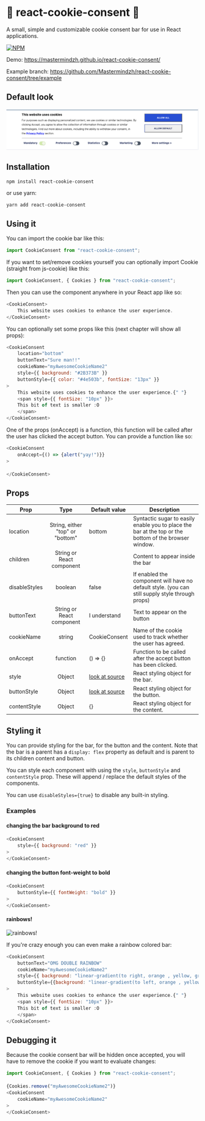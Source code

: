 # :cookie: react-cookie-consent :cookie:

A small, simple and customizable cookie consent bar for use in React applications.

[![NPM](https://nodei.co/npm/react-cookie-consent.png)](https://npmjs.org/package/react-cookie-consent)


Demo: https://mastermindzh.github.io/react-cookie-consent/

Example branch: https://github.com/Mastermindzh/react-cookie-consent/tree/example


## Default look

![default look](https://raw.githubusercontent.com/Mastermindzh/react-cookie-consent/master/images/default.png)


## Installation

```
npm install react-cookie-consent
```

or use yarn:

```
yarn add react-cookie-consent
```

## Using it

You can import the cookie bar like this:

```js
import CookieConsent from "react-cookie-consent";
```
If you want to set/remove cookies yourself you can optionally import Cookie (straight from js-cookie) like this:
```js
import CookieConsent, { Cookies } from "react-cookie-consent";
```

Then you can use the component anywhere in your React app like so:

```js
<CookieConsent>
    This website uses cookies to enhance the user experience.
</CookieConsent>
```
You can optionally set some props like this (next chapter will show all props):

```js
<CookieConsent
    location="bottom"
    buttonText="Sure man!!"
    cookieName="myAwesomeCookieName2"
    style={{ background: "#2B373B" }}
    buttonStyle={{ color: "#4e503b", fontSize: "13px" }}
>
    This website uses cookies to enhance the user experience.{" "}
    <span style={{ fontSize: "10px" }}>
    This bit of text is smaller :O
    </span>
</CookieConsent>
```

One of the props (onAccept) is a function, this function will be called after the user has clicked the accept button. You can provide a function like so:

```js
<CookieConsent
    onAccept={() => {alert("yay!")}}
>

</CookieConsent>
```

## Props
| Prop          |               Type               | Default value | Description                                                                                           |
|---------------|:--------------------------------:|---------------|-------------------------------------------------------------------------------------------------------|
| location      | String, either "top" or "bottom" | bottom        | Syntactic sugar to easily enable you to place the bar at the top or the bottom of the browser window. |
| children      | String or React component        |               | Content to appear inside the bar                                                                      |
| disableStyles | boolean                          | false         | If enabled the component will have no default style. (you can still supply style through props)       |
| buttonText    | String or React component        | I understand  | Text to appear on the button                                                                          |
| cookieName    | string                           | CookieConsent | Name of the cookie used to track whether the user has agreed.                                         |
| onAccept      | function                         | () => {}      | Function to be called after the accept button has been clicked.                                       |
| style         | Object                           | [look at source][style] | React styling object for the bar.                                                           |
| buttonStyle   | Object                           | [look at source][buttonStyle] | React styling object for the button.                                                  |
| contentStyle  | Object                           | {}            | React styling object for the content.                                                                 |

## Styling it

You can provide styling for the bar, for the button and the content. Note that the bar is a parent has a `display: flex` property as default and is parent to its children content and button. 

You can style each component with using the `style`, `buttonStyle` and `contentStyle` prop. These will append / replace the default styles of the components.

You can use `disableStyles={true}` to disable any built-in styling.

### Examples

#### changing the bar background to red

```js
<CookieConsent
    style={{ background: "red" }}
>
</CookieConsent>
```

#### changing the button font-weight to bold
```js
<CookieConsent
    buttonStyle={{ fontWeight: "bold" }}
>
</CookieConsent>
```

#### rainbows!

![rainbows!](https://github.com/Mastermindzh/react-cookie-consent/blob/master/images/rainbow.png?raw=true)

If you're crazy enough you can even make a rainbow colored bar:

```js
<CookieConsent
    buttonText="OMG DOUBLE RAINBOW"
    cookieName="myAwesomeCookieName2"
    style={{ background: "linear-gradient(to right, orange , yellow, green, cyan, blue, violet)", textShadow: "2px 2px black" }}
    buttonStyle={{background: "linear-gradient(to left, orange , yellow, green, cyan, blue, violet)", color:"white", fontWeight: "bolder", textShadow: "2px 2px black"}}
>
    This website uses cookies to enhance the user experience.{" "}
    <span style={{ fontSize: "10px" }}>
    This bit of text is smaller :O
    </span>
</CookieConsent>
```

## Debugging it

Because the cookie consent bar will be hidden once accepted, you will have to remove the cookie if you want to evaluate changes:

```js
import CookieConsent, { Cookies } from "react-cookie-consent";

{Cookies.remove("myAwesomeCookieName2")}
<CookieConsent
    cookieName="myAwesomeCookieName2"
>
</CookieConsent>
```

[style]: https://github.com/karland/react-cookie-consent/blob/master/src/index.js#L17-L28
[buttonStyle]: https://github.com/karland/react-cookie-consent/blob/master/src/index.js#L29-L38
